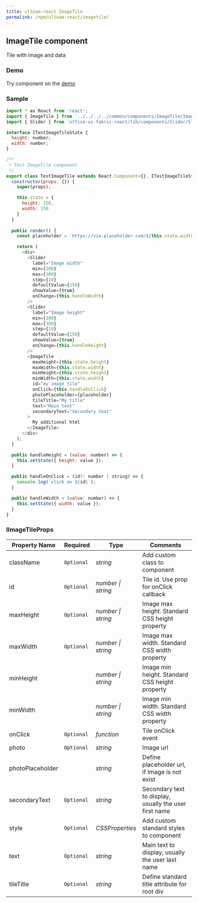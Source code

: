 ```yaml
---
title: ulteam-react ImageTile
permalink: /npm/ulteam-react/imagetile/
---
```


## ImageTile component

Tile with image and data

### Demo
Try component on the [demo](/npm/ulteam-react/demo/?r=imagetile)

### Sample

```js
import * as React from 'react';
import { ImageTile } from '../../../../common/components/ImageTile/ImageTile';
import { Slider } from 'office-ui-fabric-react/lib/components/Slider/Slider';

interface ITestImageTileState {
  height: number;
  width: number;
}

/**
 * Test ImageTile component
 */
export class TestImageTile extends React.Component<{}, ITestImageTileState> {
  constructor(props: {}) {
    super(props);

    this.state = {
      height: 150,
      width: 150
    }
  }
  
  public render() {
    const placeholder = `https://via.placeholder.com/${this.state.width}x${this.state.height}`;

    return (
      <div>
        <Slider
          label="Image width"
          min={100}
          max={300}
          step={10}
          defaultValue={150}
          showValue={true}
          onChange={this.handleWidth}
        />
        <Slider
          label="Image height"
          min={100}
          max={300}
          step={10}
          defaultValue={150}
          showValue={true}
          onChange={this.handleHeight}
        />
        <ImageTile
          maxHeight={this.state.height}
          maxWidth={this.state.width}
          minHeight={this.state.height}
          minWidth={this.state.width}
          id="my image tile"
          onClick={this.handleOnClick}
          photoPlaceholder={placeholder}
          tileTitle="My title"
          text="Main text"
          secondaryText="Secondary text"
        >
          My additional html
        </ImageTile>
      </div>
    );
  }

  public handleHeight = (value: number) => {
    this.setState({ height: value });
  }

  public handleOnClick = (id?: number | string) => {
    console.log(`click on ${id}`);
  }

  public handleWidth = (value: number) => {
    this.setState({ width: value });
  }
}
```


### IImageTileProps

| Property Name | Required | Type | Comments |
|-|-|-|-|
 | className | `Optional` |  *string* |     Add custom class to component       |  
 | id | `Optional` |  *number \| string* |     Tile id. Use prop for onClick callback       |  
 | maxHeight | `Optional` |  *number \| string* |     Image max height. Standard CSS height property       |  
 | maxWidth | `Optional` |  *number \| string* |     Image max width. Standard CSS width property       |  
 | minHeight |  |  *number \| string* |     Image min height. Standard CSS height property       |  
 | minWidth |  |  *number \| string* |     Image min width. Standard CSS width property       |  
 | onClick | `Optional` |  *function* |     Tile onClick event       |  
 | photo | `Optional` |  *string* |     Image url       |  
 | photoPlaceholder |  |  *string* |     Define placeholder url, if Image is not exist       |  
 | secondaryText | `Optional` |  *string* |     Secondary text to display, usually the user first name       |  
 | style | `Optional` |  *CSSProperties* |     Add custom standard styles to component       |  
 | text | `Optional` |  *string* |     Main text to display, usually the user last name       |  
 | tileTitle | `Optional` |  *string* |     Define standard title attribute for root div       |
